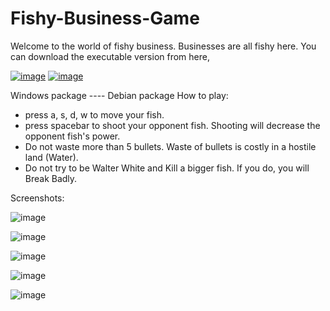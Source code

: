 # Fishy-Business-Game
Welcome to the world of fishy business. Businesses are all fishy here. You can download the executable version from here,


[![image](https://github.com/user-attachments/assets/a63cd75d-ec4f-4ba7-99db-cb578658e5fc)](https://github.com/ishmam-br10/Fishy-Business-Game/releases/download/releasewin/fishy.business.exe)
[![image](https://github.com/user-attachments/assets/39cc71f2-e969-4d6e-a35f-37c99c8964d7)](google.com)

Windows package ---- Debian package
How to play:
 - press a, s, d, w to move your fish.
 - press spacebar to shoot your opponent fish. Shooting will decrease the opponent fish's power.
 - Do not waste more than 5 bullets. Waste of bullets is costly in a hostile land (Water).
 - Do not try to be Walter White and Kill a bigger fish. If you do, you will Break Badly.

Screenshots:


![image](https://github.com/user-attachments/assets/0144881b-0235-4625-a29b-38b549f566f2)

![image](https://github.com/user-attachments/assets/25fec89f-3367-4b49-afd2-0e8381557237)

![image](https://github.com/user-attachments/assets/f76979cb-4bc6-4784-97e2-e0445c34f31c)

![image](https://github.com/user-attachments/assets/d102def5-1499-44c9-9645-cc85fa5c1104)

![image](https://github.com/user-attachments/assets/5df51d28-0500-4821-a79f-fddd32ddb611)
